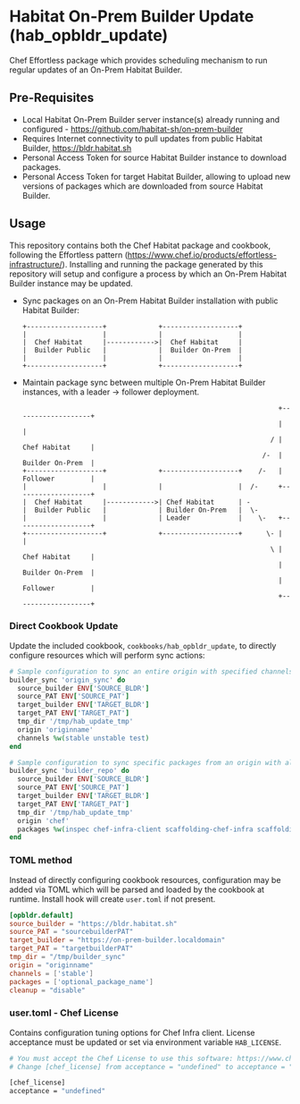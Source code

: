 # Habitat On-Prem Builder Update (hab_opbldr_update)

Chef Effortless package which provides scheduling mechanism to run regular updates of an On-Prem Habitat Builder.

## Pre-Requisites

* Local Habitat On-Prem Builder server instance(s) already running and configured - <https://github.com/habitat-sh/on-prem-builder>
* Requires Internet connectivity to pull updates from public Habitat Builder, <https://bldr.habitat.sh>
* Personal Access Token for source Habitat Builder instance to download packages.
* Personal Access Token for target Habitat Builder, allowing to upload new versions of packages which are downloaded from source Habitat Builder.

## Usage

This repository contains both the Chef Habitat package and cookbook, following the Effortless pattern (<https://www.chef.io/products/effortless-infrastructure/>).  Installing and running the package generated by this repository will setup and configure a process by which an On-Prem Habitat Builder instance may be updated.

* Sync packages on an On-Prem Habitat Builder installation with public Habitat Builder:
  
    ```text
    +-------------------+             +-------------------+
    |                   |             |                   |
    |  Chef Habitat     |------------>|  Chef Habitat     |
    |  Builder Public   |             |  Builder On-Prem  |
    |                   |             |                   |
    +-------------------+             +-------------------+
    ```

* Maintain package sync between multiple On-Prem Habitat Builder instances, with a leader -> follower deployment.

    ```text
                                                                    +-------------------+
                                                                    |                   |
                                                                  / |  Chef Habitat     |
                                                                /-  |  Builder On-Prem  |
    +-------------------+             +-------------------+    /-   |  Follower         |
    |                   |             |                   |  /-     +-------------------+
    |  Chef Habitat     |------------>| Chef Habitat      | -
    |  Builder Public   |             | Builder On-Prem   |  \-
    |                   |             | Leader            |    \-   +-------------------+
    +-------------------+             +-------------------+      \- |                   |
                                                                  \ |  Chef Habitat     |
                                                                    |  Builder On-Prem  |
                                                                    |  Follower         |
                                                                    +-------------------+
    ```

### Direct Cookbook Update
Update the included cookbook, `cookbooks/hab_opbldr_update`, to directly configure resources which will perform sync actions:

```ruby
# Sample configuration to sync an entire origin with specified channels
builder_sync 'origin_sync' do
  source_builder ENV['SOURCE_BLDR']
  source_PAT ENV['SOURCE_PAT']
  target_builder ENV['TARGET_BLDR']
  target_PAT ENV['TARGET_PAT']
  tmp_dir '/tmp/hab_update_tmp'
  origin 'originname'
  channels %w(stable unstable test)
end

# Sample configuration to sync specific packages from an origin with all channels
builder_sync 'builder_repo' do
  source_builder ENV['SOURCE_BLDR']
  source_PAT ENV['SOURCE_PAT']
  target_builder ENV['TARGET_BLDR']
  target_PAT ENV['TARGET_PAT']
  tmp_dir '/tmp/hab_update_tmp'
  origin 'chef'
  packages %w(inspec chef-infra-client scaffolding-chef-infra scaffolding-chef-inspec)
end
```

### TOML method

Instead of directly configuring cookbook resources, configuration may be added via TOML which will be parsed and loaded by the cookbook at runtime.  Install hook will create `user.toml` if not present.

```toml
[opbldr.default]
source_builder = "https://bldr.habitat.sh"
source_PAT = "sourcebuilderPAT"
target_builder = "https://on-prem-builder.localdomain"
target_PAT = "targetbuilderPAT"
tmp_dir = "/tmp/builder_sync"
origin = "originname"
channels = ['stable']
packages = ['optional_package_name']
cleanup = "disable"
```

### user.toml - Chef License

Contains configuration tuning options for Chef Infra client.  License acceptance must be updated or set via environment variable `HAB_LICENSE`.

```bash
# You must accept the Chef License to use this software: https://www.chef.io/end-user-license-agreement/
# Change [chef_license] from acceptance = "undefined" to acceptance = "accept-no-persist" if you agree to the license.

[chef_license]
acceptance = "undefined"

```
